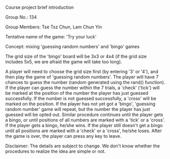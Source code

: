 Course project brief introduction

Group No.: 134

Group Members: Tse Tsz Chun, Lam Chun Yin

Tentative name of the game: 'Try your luck'

Concept: mixing 'guessing random numbers' and 'bingo' games

The grid size of the 'bingo' board will be 3x3 or 4x4 (if the grid size includes 5x5, we are afraid the game will take too long).

A player will need to choose the grid size first (by entering '3' or '4'), and then play the game of 'guessing random numbers'. The player will have 7 chances to guess the number (random generated using the rand() function). If the player can guess the number within the 7 trials, a 'check' ('tick') will be marked at the position of the number the player has just guessed successfully. If the number is not guessed successfully, a 'cross' will be marked on the position. If the player has not yet got a 'bingo', 'guessing random number' game will repeat, but the number the player has just guessed will be opted out. Similar procedure continues until the player gets a bingo, or until positions of all numbers are marked with a 'tick' or a 'cross'. If the player gets a bingo, he/she wins. If the player still doesn't get a bingo until all positions are marked with a 'check' or a 'cross', he/she loses. After the game is over, the player can press any key to leave. 

Disclaimer: The details are subject to change. We don't know whether the procedures to realize the idea are simple or not.


